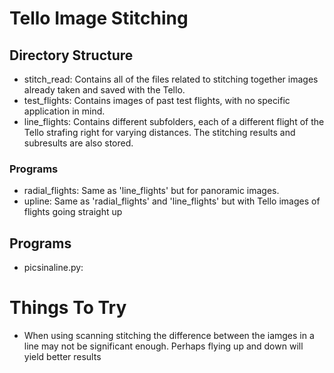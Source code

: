 # Tello Image Stitching

## Directory Structure
- stitch_read: Contains all of the files related to stitching together images already taken and saved with the Tello.
- test_flights: Contains images of past test flights, with no specific application in mind.
- line_flights: Contains different subfolders, each of a different flight of the Tello strafing right for varying distances. The stitching results and subresults are also stored. 
### Programs
- radial_flights: Same as 'line_flights' but for panoramic images.
- upline: Same as 'radial_flights' and 'line_flights' but with Tello images of flights going straight up

## Programs
- picsinaline.py: 

# Things To Try
- When using scanning stitching the difference between the iamges in a line may not be significant enough. Perhaps flying up and down will yield better results